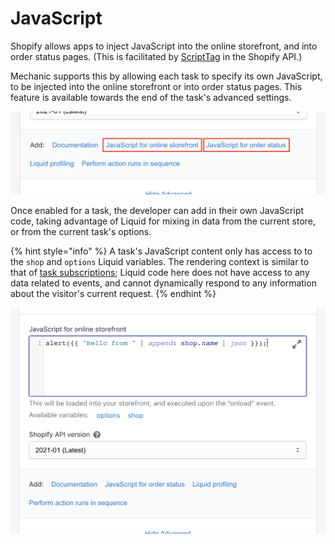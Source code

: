 # JavaScript

Shopify allows apps to inject JavaScript into the online storefront, and into order status pages. \(This is facilitated by [ScriptTag](https://shopify.dev/docs/admin-api/rest/reference/online-store/scripttag) in the Shopify API.\)

Mechanic supports this by allowing each task to specify its own JavaScript, to be injected into the online storefront or into order status pages. This feature is available towards the end of the task's advanced settings.

![](../../../.gitbook/assets/screen-shot-2021-02-10-at-2.30.27-pm%20%281%29.png)

Once enabled for a task, the developer can add in their own JavaScript code, taking advantage of Liquid for mixing in data from the current store, or from the current task's options.

{% hint style="info" %}
A task's JavaScript content only has access to to the `shop` and `options` Liquid variables. The rendering context is similar to that of [task subscriptions](../subscriptions.md#using-liquid); Liquid code here does not have access to any data related to events, and cannot dynamically respond to any information about the visitor's current request.
{% endhint %}

![](../../../.gitbook/assets/screen-shot-2021-02-10-at-2.32.33-pm.png)

